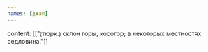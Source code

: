 ```yaml
---
names: [джап]
---
```

content: [["⦅тюрк.⦆ склон горы, косогор; в некоторых местностях седловина."]]
